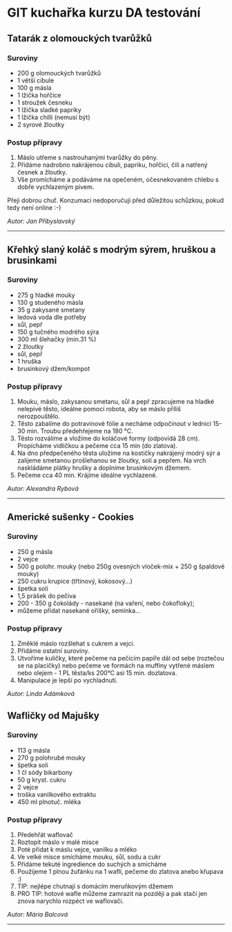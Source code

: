 # GIT kuchařka kurzu DA testování

## Tatarák z olomouckých tvarůžků

### Suroviny
* 200 g olomouckých tvarůžků
* 1 větší cibule
* 100 g másla
* 1 lžička hořčice
* 1 stroužek česneku
* 1 lžička sladké papriky
* 1 lžička chilli (nemusí být)
* 2 syrové žloutky

### Postup přípravy
1. Máslo utřeme s nastrouhanými tvarůžky do pěny.
2. Přidáme nadrobno nakrájenou cibuli, papriku, hořčici, čili a natřený česnek a žloutky. 
3. Vše promícháme a podáváme na opečeném, očesnekovaném chlebu s dobře vychlazeným pivem.

Přeji dobrou chuť. Konzumaci nedoporučuji před důležitou schůzkou, pokud tedy není online :-)

_Autor: Jan Přibyslavský_

---

## Křehký slaný koláč s modrým sýrem, hruškou a brusinkami

### Suroviny
* 275 g hladké mouky
* 130 g studeného másla
* 35 g zakysané smetany
* ledová voda dle potřeby
* sůl, pepř
* 150 g tučného modrého sýra
* 300 ml šlehačky (min.31 %)
* 2 žloutky
* sůl, pepř
* 1 hruška
* brusinkový džem/kompot

### Postup přípravy
1. Mouku, máslo, zakysanou smetanu, sůl a pepř zpracujeme na hladké nelepivé těsto, ideálne pomocí robota, aby se máslo příliš nerozpouštělo. 
2. Těsto zabalíme do potravinové fólie a necháme odpočinout v lednici 15-30 min. Troubu předehřejeme na 180 °C.
3. Těsto rozválíme a vložíme do koláčové formy (odpovídá 28 cm). Propícháme vidličkou a pečeme cca 15 min (do zlatova).
4. Na dno předpečeného těsta uložíme na kostičky nakrájený modrý sýr a zalijeme smetanou prošlehanou se žloutky, solí a pepřem. Na vrch naskládáme plátky hrušky a doplníme brusinkovým džemem.
5. Pečeme cca 40 min. Krájíme ideálne vychlazené.


_Autor: Alexandra Rybová_

---

## Americké sušenky - Cookies


### Suroviny
* 250 g másla
* 2 vejce
* 500 g polohr. mouky (nebo 250g ovesných vloček-mix + 250 g špaldové mouky)
* 250 cukru krupice (třtinový, kokosový...)
* špetka soli
* 1,5 prášek do pečiva
* 200 - 350 g čokolády - nasekané (na vaření, nebo čokofloky);
* můžeme přidat nasekané oříšky, semínka...


### Postup přípravy
1. Změklé máslo rozšlehat s cukrem a vejci.
2. Přidáme ostatní suroviny.
3. Utvoříme kuličky, které pečeme na pečícím papíře dál od sebe (roztečou se na placičky) nebo pečeme ve formách na
   muffiny vytřené máslem nebo olejem - 1 PL těsta/ks 200°C asi 15 min. dozlatova.
4. Manipulace je lepší po vychladnutí.


_Autor: Linda Adámková_

## Wafličky od Majušky

### Suroviny
* 113 g másla
* 270 g polohrubé mouky
* špetka soli
* 1 čl sódy bikarbony
* 50 g kryst. cukru
* 2 vejce
* troška vanilkového extraktu
* 450 ml plnotuč. mléka

### Postup přípravy
1. Předehřát waflovač
2. Roztopit máslo v malé misce
3. Poté přidat k máslu vejce, vanilku a mléko
4. Ve velké misce smícháme mouku, sůl, sodu a cukr
5. Přidáme tekuté ingredience do suchých a smícháme
6. Použijeme 1 plnou žufánku na 1 wafli, pečeme do zlatova anebo křupava :)
7. TIP: nejlépe chutnají s domácím meruňkovým džemem
8. PRO TIP: hotové wafle můžeme zamrazit na později a pak stačí jen znova 
narychlo rozpéct ve waflovači.

_Autor: Mária Balcová_

---